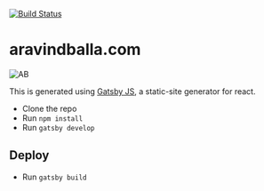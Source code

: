 [![Build Status](https://travis-ci.org/aravindballa/website2017.svg?branch=master)](https://travis-ci.org/aravindballa/website2017)

# aravindballa.com

![AB](https://i.imgur.com/nUqfNwX.png)

This is generated using [Gatsby JS](https://www.gatsbyjs.org), a static-site generator for react.

- Clone the repo
- Run `npm install`
- Run `gatsby develop`


## Deploy

- Run `gatsby build`


